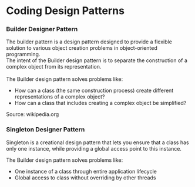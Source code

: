 # Coding Design Patterns

### Builder Designer Pattern
The builder pattern is a design pattern designed to provide a flexible solution to various object creation problems in object-oriented programming. 
<br>The intent of the Builder design pattern is to separate the construction of a complex object from its representation.
<br>
<br>
The Builder design pattern solves problems like:
* How can a class (the same construction process) create different representations of a complex object?
* How can a class that includes creating a complex object be simplified?

Source: wikipedia.org

### Singleton Designer Pattern
Singleton is a creational design pattern that lets you ensure that a class has only one instance, while providing a global access point to this instance.

The Builder design pattern solves problems like:
* One instance of a class through entire application lifecycle
* Global access to class without overriding by other threads


